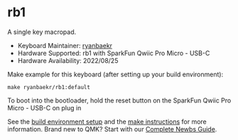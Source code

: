 # rb1

A single key macropad.

* Keyboard Maintainer: [ryanbaekr](https://github.com/ryanbaekr)
* Hardware Supported: rb1 with SparkFun Qwiic Pro Micro - USB-C
* Hardware Availability: 2022/08/25

Make example for this keyboard (after setting up your build environment):

    make ryanbaekr/rb1:default

To boot into the bootloader, hold the reset button on the SparkFun Qwiic Pro Micro - USB-C on plug in

See the [build environment setup](https://docs.qmk.fm/#/getting_started_build_tools) and the [make instructions](https://docs.qmk.fm/#/getting_started_make_guide) for more information. Brand new to QMK? Start with our [Complete Newbs Guide](https://docs.qmk.fm/#/newbs).
